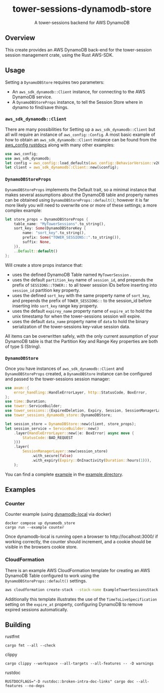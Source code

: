 <h1 align="center">
    tower-sessions-dynamodb-store
</h1>

<p align="center">
    A tower-sessions backend for AWS DynamoDB
</p>

## Overview

This create provides an AWS DynamoDB back-end for the tower-session session management crate, using the Rust AWS-SDK.

## Usage

Setting a `DynamoDBStore` requires two parameters:
 - An `aws_sdk_dynamodb::Client` instance, for connecting to the AWS DynamoDB service.
 - A `DynamoDBStoreProps` instance, to tell the Session Store where in dynamo to find/save things.

### `aws_sdk_dynamodb::Client`
There are many possibilities for Setting up a `aws_sdk_dynamodb::Client` but all will require an instance of
`aws_config::Config`. A most basic example of how to obtain an `aws_sdk_dynamodb::Client` instance can be found
from the [aws_config rustdocs](https://docs.rs/aws-config/latest/aws_config/) along with many other examples:

```rust
use aws_config;
use aws_sdk_dynamodb;
let config = aws_config::load_defaults(aws_config::BehaviorVersion::v2023_11_09()).await;
let client = aws_sdk_dynamodb::Client::new(&config);
```

### `DynamoDBStoreProps`
`DynamoDBStoreProps` implements the Default trait, so a minimal instance that makes several assumptions about the
DynamoDB table and property names can be obtained using `DynamoDBStoreProps::default()`; however it is far more likely you
will need to overwrite one or more of these settings; a more complex example:

```rust
let store_props = DynamoDBStoreProps {
    table_name: "MyTowerSessions".to_string(),
    sort_key: Some(DynamoDBStoreKey {
        name: "sort_key".to_string(),
        prefix: Some("TOWER_SESSIONS::".to_string()),
        suffix: None,
    }),
    ..Default::default()
};
```

Will create a store props instance that:
 - uses the defined DynamoDB Table named `MyTowerSession` .
 - uses the default `partition_key` name of `session_id`, and prepends the prefix of `SESSIONS::TOWER::` to all tower session IDs before inserting into `session_id` partition key property.
 - uses the defined `sort_key` with the same property name of `sort_key`, and prepends the prefix of `TOWER_SESSIONS::` to the session_id before inserting into `sort_key` range key property.
 - uses the default `expirey_name` property name of `expire_at` to hold the unix timestamp for when the tower-sessions session will expire.
 - uses the default `data_name` property name of `data` to hold the binary serialization of the tower-sessions key-value session data.

All items can be overwritten safely, with the only current assumption of your DynamoDB table is that the Partition Key and Range Key properties are both of type S (String).

### `DynamoDBStore`

Once you have instances of `aws_sdk_dynamodb::Client` and `DynamoDBStoreProps` created, a `DynamoDBStore` instance
can be configured and passed to the tower-sessions session manager:

```rust
use axum::{
    error_handling::HandleErrorLayer, http::StatusCode, BoxError, 
};
use time::Duration;
use tower::ServiceBuilder;
use tower_sessions::{ExpiredDeletion, Expiry, Session, SessionManagerLayer};
use tower_sessions_dynamodb_store::DynamoDBStore;

let session_store = DynamoDBStore::new(client, store_props);
let session_service = ServiceBuilder::new()
    .layer(HandleErrorLayer::new(|e: BoxError| async move {
        StatusCode::BAD_REQUEST
    }))
    .layer(
        SessionManagerLayer::new(session_store)
            .with_secure(false)
            .with_expiry(Expiry::OnInactivity(Duration::hours(1))),
    );
```

You can find a complete [example](examples/counter.rs) in the [example directory](examples).


## Examples

### Counter
Counter example (using [dynamodb-local](https://docs.aws.amazon.com/amazondynamodb/latest/developerguide/DynamoDBLocal.DownloadingAndRunning.html) via docker)

```
docker compose up dynamodb_store
cargo run --example counter
```

Once dynamodb-local is running open a browser to http://localhost:3000/ if working correctly, the counter should increment,
and a cookie should be visible in the browsers cookie store.

### CloudFormation

There is an example AWS CloudFormation template for creating an AWS DynamoDB Table configured to work using the `DynamoDBStoreProps::default()` settings.

```bash
aws cloudformation create-stack --stack-name ExampleTowerSessionsStack --template-body file:///$PWD/examples/example-table-cfn.yml
```

Additionally this template illustrates the use of the `TimeToLiveSpecification` setting on the `expire_at` property,
configuring DynamoDB to remove expired sessions automatically.

## Building

rustfmt
```
cargo fmt --all --check
```

clippy
```
cargo clippy --workspace --all-targets --all-features -- -D warnings
```

rustdoc
```
RUSTDOCFLAGS="-D rustdoc::broken-intra-doc-links" cargo doc --all-features --no-deps
```

